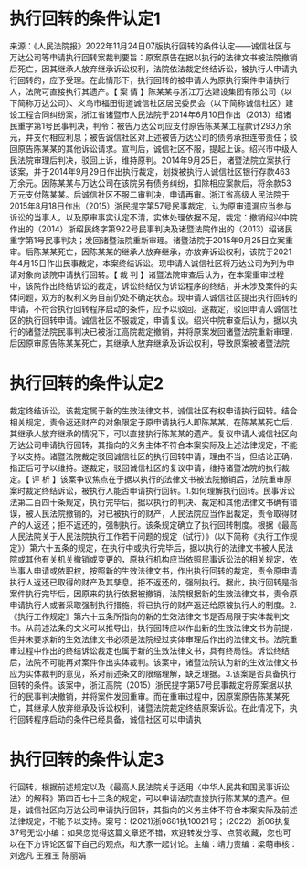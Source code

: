 # 执行回转的条件认定1

来源：《人民法院报》2022年11月24日07版执行回转的条件认定——诚信社区与万达公司等申请执行回转案裁判要旨：原案原告在据以执行的法律文书被法院撤销后死亡，因其继承人放弃继承诉讼权利，法院依法裁定终结诉讼，被执行人申请执行回转的，应予受理。在此情形下，执行回转的被申请人为原执行案件申请执行人，法院可直接执行其遗产。【 案 情 】陈某某与浙江万达建设集团有限公司（以下简称万达公司）、义乌市福田街道诚信社区居民委员会（以下简称诚信社区）建设工程合同纠纷案，浙江省诸暨市人民法院于2014年6月10日作出（2013）绍诸民重字第1号民事判决，判令：被告万达公司应支付原告陈某某工程款计293万余元，并支付相应利息；被告诚信社区对上述被告万达公司的债务承担连带责任；驳回原告陈某某的其他诉讼请求。宣判后，诚信社区不服，提起上诉。绍兴市中级人民法院审理后判决，驳回上诉，维持原判。2014年9月25日，诸暨法院立案执行该案，并于2014年9月29日作出执行裁定，划拨被执行人诚信社区银行存款463万余元。因陈某某与万达公司在该院另有债务纠纷，扣除相应案款后，将余款53万元支付陈某某。后诚信社区不服二审判决，申请再审。浙江省高级人民法院于2015年8月18日作出（2015）浙民提字第57号民事裁定，认为原审遗漏应当参与诉讼的当事人，以及原审事实认定不清，实体处理依据不足，裁定：撤销绍兴中院作出的（2014）浙绍民终字第922号民事判决及诸暨法院作出的（2013）绍诸民重字第1号民事判决；发回诸暨法院重新审理。诸暨法院于2015年9月25日立案重审。后陈某某死亡，因陈某某的继承人放弃继承，亦放弃诉讼权利，该院于2021年4月15日作出民事裁定，本案终结诉讼。现申请人诚信社区将万达公司为列为申请对象向该院申请执行回转。【 裁 判 】诸暨法院审查后认为，在本案重审过程中，该院作出终结诉讼的裁定，诉讼终结仅为诉讼程序的终结，并未涉及案件的实体问题，双方的权利义务目前仍处不确定状态。现申请人诚信社区提出执行回转的申请，不符合执行回转程序启动的条件，应予以驳回。遂裁定，驳回申请人诚信社区的执行回转申请。诚信社区不服裁定，申请复议。绍兴中院审查后认为，据以执行的诸暨法院民事判决已被浙江高院裁定撤销，并将原案发回诸暨法院重新审理，后因原审原告陈某某死亡，其继承人放弃继承及诉讼权利，导致原案被诸暨法院

# 执行回转的条件认定2

裁定终结诉讼，该裁定属于新的生效法律文书，诚信社区有权申请执行回转。结合相关规定，责令返还财产的对象限定于原申请执行人即陈某某，在陈某某死亡后，其继承人放弃继承的情况下，可以直接执行陈某某的遗产。复议申请人诚信社区向万达公司申请执行回转，其指向的义务主体不符合本案实际及上述法律规定，不能予以支持。诸暨法院裁定驳回诚信社区的执行回转申请，理由不当，但结论正确，指正后可予以维持。遂裁定，驳回诚信社区的复议申请，维持诸暨法院的执行裁定。【 评 析 】该案争议焦点在于据以执行的法律文书被法院撤销后，法院重审原案时裁定终结诉讼，被执行人能否申请执行回转。1.如何理解执行回转。民事诉讼法第二百四十条规定，执行完毕后，据以执行的判决、裁定和其他法律文书确有错误，被人民法院撤销的，对已被执行的财产，人民法院应当作出裁定，责令取得财产的人返还；拒不返还的，强制执行。该条规定确立了执行回转制度。根据《最高人民法院关于人民法院执行工作若干问题的规定（试行）》（以下简称《执行工作规定》）第六十五条的规定，在执行中或执行完毕后，据以执行的法律文书被人民法院或其他有关机关撤销或变更的，原执行机构应当依照民事诉讼法的相关规定，依当事人申请或依职权，按照新的生效法律文书，作出执行回转的裁定，责令原申请执行人返还已取得的财产及其孳息。拒不返还的，强制执行。据此，执行回转是指案件执行完毕后，因原来的执行依据被撤销，法院根据新的生效法律文书，责令原申请执行人或者采取强制执行措施，将已执行的财产返还给原被执行人的制度。2.《执行工作规定》第六十五条所指向的新的生效法律文书是否局限于实体裁判文书。从前述法条的文义可以推导出，执行回转应以作出新的生效法律文书为前提，但并未要求新的生效法律文书必须是法院经过实体审理后作出的法律文书。法院重审过程中作出的终结诉讼裁定也属于新的生效法律文书，具有终局性。诉讼终结后，法院不可能再对案件作出实体裁判。该案中，诸暨法院认为新的生效法律文书应为实体裁判的意见，系对前述条文的限缩理解，缺乏理据。3.该案是否具备执行回转的条件。该案中，浙江高院（2015）浙民提字第57号民事裁定将原案据以执行的民事判决撤销，并将案件发回重审。而在重审过程中，因原案原告陈某某死亡，其继承人放弃继承及诉讼权利，诸暨法院裁定终结原案诉讼。在此情况下，执行回转程序启动的条件已经具备，诚信社区可以申请执

# 执行回转的条件认定3

行回转，根据前述规定以及《最高人民法院关于适用〈中华人民共和国民事诉讼法〉的解释》第四百七十三条的规定，可以申请法院直接执行陈某某的遗产。但是，诚信社区向万达公司申请执行回转，其指向的义务主体不符合本案实际及前述法律规定，不能予以支持。案号：(2021)浙0681执10021号；（2022）浙06执复37号无讼小编：如果您觉得这篇文章还不错，欢迎转发分享、点赞收藏，您也可以在下方评论区留下自己的观点，和大家一起讨论。主编：靖力责编：梁萌审核：刘逸凡 王雅玉 陈丽娟

